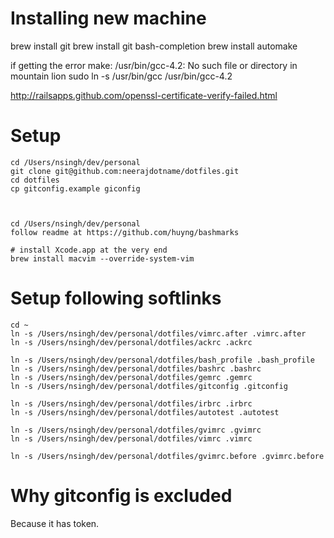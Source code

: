 # Installing new machine

   brew install git
   brew install git bash-completion
   brew install automake
   
   if getting the error make: /usr/bin/gcc-4.2: No such file or directory in mountain lion
   sudo ln -s /usr/bin/gcc /usr/bin/gcc-4.2
   

http://railsapps.github.com/openssl-certificate-verify-failed.html


# Setup

    cd /Users/nsingh/dev/personal
    git clone git@github.com:neerajdotname/dotfiles.git
    cd dotfiles
    cp gitconfig.example giconfig
    
    
    
    cd /Users/nsingh/dev/personal
    follow readme at https://github.com/huyng/bashmarks
    
    # install Xcode.app at the very end
    brew install macvim --override-system-vim
      

# Setup following softlinks

    cd ~
    ln -s /Users/nsingh/dev/personal/dotfiles/vimrc.after .vimrc.after
    ln -s /Users/nsingh/dev/personal/dotfiles/ackrc .ackrc
    
    ln -s /Users/nsingh/dev/personal/dotfiles/bash_profile .bash_profile
    ln -s /Users/nsingh/dev/personal/dotfiles/bashrc .bashrc
    ln -s /Users/nsingh/dev/personal/dotfiles/gemrc .gemrc
    ln -s /Users/nsingh/dev/personal/dotfiles/gitconfig .gitconfig

    ln -s /Users/nsingh/dev/personal/dotfiles/irbrc .irbrc
    ln -s /Users/nsingh/dev/personal/dotfiles/autotest .autotest

    ln -s /Users/nsingh/dev/personal/dotfiles/gvimrc .gvimrc
    ln -s /Users/nsingh/dev/personal/dotfiles/vimrc .vimrc

    ln -s /Users/nsingh/dev/personal/dotfiles/gvimrc.before .gvimrc.before

# Why gitconfig is excluded

Because it has token.
